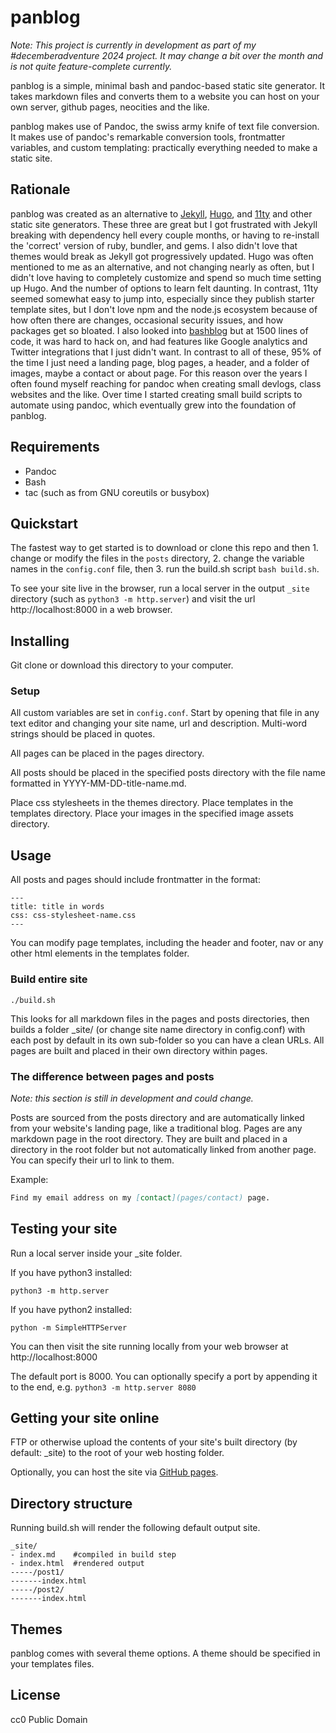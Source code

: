 # panblog

*Note: This project is currently in development as part of my #decemberadventure 2024 project. It may change a bit over the month and is not quite feature-complete currently.*

panblog is a simple, minimal bash and pandoc-based static site generator. It takes markdown files and converts them to a website you can host on your own server, github pages, neocities and the like. 

panblog makes use of Pandoc, the swiss army knife of text file conversion. It makes use of pandoc's remarkable conversion tools, frontmatter variables, and custom templating: practically everything needed to make a static site.

## Rationale

panblog was created as an alternative to [Jekyll](https://jekyllrb.com/), [Hugo](https://gohugo.io/), and [11ty](https://www.11ty.dev/) and other static site generators. These three are great but I got frustrated with Jekyll breaking with dependency hell every couple months, or having to re-install the 'correct' version of ruby, bundler, and gems. I also didn't love that themes would break as Jekyll got progressively updated. Hugo was often mentioned to me as an alternative, and not changing nearly as often, but I didn't love having to completely customize and spend so much time setting up Hugo. And the number of options to learn felt daunting. In contrast, 11ty seemed somewhat easy to jump into, especially since they publish starter template sites, but I don't love npm and the node.js ecosystem because of how often there are changes, occasional security issues, and how packages get so bloated. I also looked into [bashblog](https://cfenollosa.github.io/bashblog/) but at 1500 lines of code, it was hard to hack on, and had features like Google analytics and Twitter integrations that I just didn't want. In contrast to all of these, 95% of the time I just need a landing page, blog pages, a header, and a folder of images, maybe a contact or about page. For this reason over the years I often found myself reaching for pandoc when creating small devlogs, class websites and the like. Over time I started creating small build scripts to automate using pandoc, which eventually grew into the foundation of panblog.

## Requirements

* Pandoc
* Bash
* tac (such as from GNU coreutils or busybox)

## Quickstart

The fastest way to get started is to download or clone this repo and then 1. change or modify the files in the `posts` directory, 2. change the variable names in the `config.conf` file, then 3. run the build.sh script `bash build.sh`.

To see your site live in the browser, run a local server in the output `_site` directory (such as `python3 -m http.server`) and visit the url http://localhost:8000 in a web browser.

## Installing

Git clone or download this directory to your computer.

### Setup

All custom variables are set in `config.conf`. Start by opening that file in any text editor and changing your site name, url and description. Multi-word strings should be placed in quotes.

All pages can be placed in the pages directory.

All posts should be placed in the specified posts directory with the file name formatted in YYYY-MM-DD-title-name.md.

Place css stylesheets in the themes directory. Place templates in the templates directory. Place your images in the specified image assets directory.

## Usage

All posts and pages should include frontmatter in the format:

```
---
title: title in words
css: css-stylesheet-name.css
---
```

You can modify page templates, including the header and footer, nav or any other html elements in the templates folder.

### Build entire site

```
./build.sh
```

This looks for all markdown files in the pages and posts directories, then builds a folder _site/ (or change site name directory in config.conf) with each post by default in its own sub-folder so you can have a clean URLs. All pages are built and placed in their own directory within pages.

### The difference between pages and posts

*Note: this section is still in development and could change.* 

Posts are sourced from the posts directory and are automatically linked from your website's landing page, like a traditional blog. Pages are any markdown page in the root directory. They are built and placed in a directory in the root folder but not automatically linked from another page. You can specify their url to link to them. 

Example:

```markdown
Find my email address on my [contact](pages/contact) page.
```

## Testing your site

Run a local server inside your _site folder.

If you have python3 installed:

```
python3 -m http.server
```

If you have python2 installed:

```
python -m SimpleHTTPServer
```

You can then visit the site running locally from your web browser at http://localhost:8000

The default port is 8000. You can optionally specify a port by appending it to the end, e.g. `python3 -m http.server 8080`


## Getting your site online

FTP or otherwise upload the contents of your site's built directory (by default: _site) to the root of your web hosting folder.

Optionally, you can host the site via [GitHub pages](https://docs.github.com/en/pages/getting-started-with-github-pages/configuring-a-publishing-source-for-your-github-pages-site).

## Directory structure


Running build.sh will render the following default output site. 

```
_site/
- index.md    #compiled in build step
- index.html  #rendered output
-----/post1/
-------index.html
-----/post2/
-------index.html
```

## Themes

panblog comes with several theme options. A theme should be specified in your templates files.

## License

cc0 Public Domain

